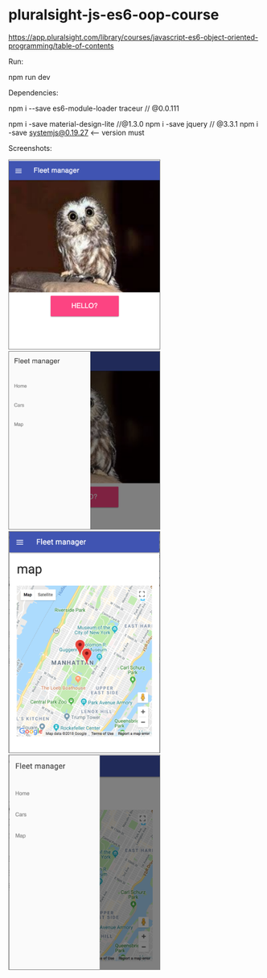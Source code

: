 # pluralsight-js-es6-oop-course
https://app.pluralsight.com/library/courses/javascript-es6-object-oriented-programming/table-of-contents

Run:

npm run dev

Dependencies:

npm i --save es6-module-loader traceur // @0.0.111

npm i -save material-design-lite //@1.3.0
npm i -save jquery // @3.3.1
npm i -save systemjs@0.19.27  <-- version must

Screenshots:

<img src="./readme_resources/1.png" width="300" style="border-style:solid; color:gray; border-width:1px; white-space:nowrap;"/>
<img src="./readme_resources/2.png" width="300" style="border-style:solid; color:gray; border-width:1px; white-space:nowrap;"/><br>
<img src="./readme_resources/3.png" width="300" style="border-style:solid; color:gray; border-width:1px; white-space:nowrap;"/>
<img src="./readme_resources/4.png" width="300" style="border-style:solid; color:gray; border-width:1px; white-space:nowrap;"/>




